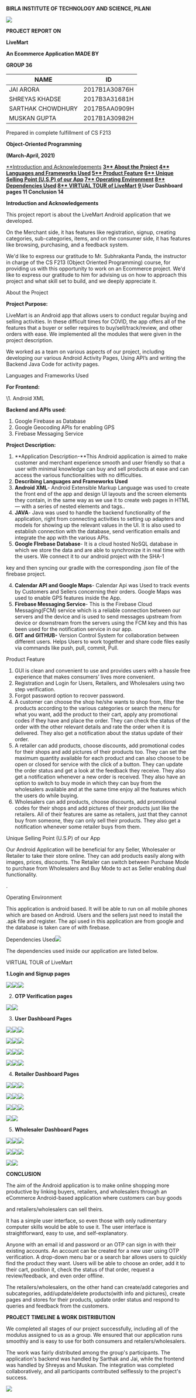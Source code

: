﻿**BIRLA INSTITUTE OF TECHNOLOGY AND SCIENCE, PILANI**

![](Aspose.Words.2856d88d-04b8-434a-9b55-cafdd27cdbc5.001.png)

**PROJECT REPORT ON**

**LiveMart**

**An Ecommerce Application MADE BY**

**GROUP 36**



|**NAME**|**ID**|
| - | - |
|JAI ARORA|2017B1A30876H|
|SHREYAS KHADSE|2017B3A31681H|
|SARTHAK CHOWDHURY|2017B5AA0909H|
|MUSKAN GUPTA|2017B1A30982H|
Prepared in complete fulfillment of CS F213

**Object-Oriented Programming**

**(March-April, 2021)**

[**Introduction and Acknowledgements](#_page2_x72.00_y72.00) **[3** ](#_page2_x72.00_y72.00)[About the Project](#_page3_x72.00_y72.00) [4** ](#_page3_x72.00_y72.00)[Languages and Frameworks Used](#_page4_x72.00_y72.00) [5** ](#_page4_x72.00_y72.00)[Product Feature](#_page5_x72.00_y460.78) [6** ](#_page5_x72.00_y460.78)[Unique Selling Point (U.S.P) of our App](#_page6_x72.00_y405.24) [7** ](#_page6_x72.00_y405.24)[Operating Environment](#_page7_x72.00_y72.00) [8** ](#_page7_x72.00_y72.00)[Dependencies Used](#_page7_x72.00_y289.58) [8** ](#_page7_x72.00_y289.58)[VIRTUAL TOUR of LiveMart](#_page8_x72.00_y72.00) [9 ](#_page8_x72.00_y72.00)User Dashboard pages 11 Conclusion 14**

**Introduction and Acknowledgements**

This project report is about the LiveMart Android application that we developed.

On the Merchant side, it has features like registration, signup, creating categories, sub-categories, items, and on the consumer side, it has features like browsing, purchasing, and a feedback system.

We'd like to express our gratitude to Mr. Subhrakanta Panda, the instructor in charge of the CS F213 (Object Oriented Programming) course, for providing us with this opportunity to work on an Ecommerce project. We'd like to express our gratitude to him for advising us on how to approach this project and what skill set to build, and we deeply appreciate it.

About the Project

**Project Purpose:**

LiveMart is an Android app that allows users to conduct regular buying and selling activities. In these difficult times for COVID, the app offers all of the features that a buyer or seller requires to buy/sell/track/review, and other orders with ease. We implemented all the modules that were given in the project description.

We worked as a team on various aspects of our project, including developing our various Android Activity Pages, Using API’s and writing the Backend Java Code for activity pages.

Languages and Frameworks Used

**For Frontend:**

\1. Android XML

**Backend and APIs used**:

1. Google Firebase as Database
1. Google Geocoding APIs for enabling GPS
1. Firebase Messaging Service

**Project Description:**

1. **Application Description-**This Android application is aimed to make customer and merchant experience smooth and user friendly so that a user with minimal knowledge can buy and sell products at ease and can access the various functionalities with no difficulties.
1. **Describing Languages and Frameworks Used**
1. **Android XML**- Android Extensible Markup Language was used to create the front end of the app and design UI layouts and the screen elements they contain, in the same way as we use it to  create web pages in HTML — with a series of nested elements and tags..
1. **JAVA**- Java was used to handle the backend functionality of the application, right from connecting activities to setting up adapters and models for showing up the relevant values in the UI. It is also used to establish connection with the database, send verification emails and integrate the app with the various APIs.
1. **Google FIrebase Database**- It is a cloud hosted NoSQL database in which we store the data and are able to synchronize it in real time with the users. We connect it to our android project with the SHA-1

key and then syncing our gradle with the corresponding .json file of the firebase project.

4. **Calendar API and Google Maps**- Calendar Api was Used to track events by Customers and Sellers concerning their orders. Google Maps was used to enable GPS features inside the App.
5. **Firebase Messaging Service**- This is the Firebase Cloud Messaging(FCM) service which is a reliable connection between our servers and the device and is used to send messages upstream from device or downstream from the servers using the FCM key and this has been used for the notification service in our app.
5. **GIT and GITHUB-** Version Control System for collaboration between different users. Helps Users to work together and share code files easily via commands like push, pull, commit, Pull.

Product Feature

1. GUI is clean and convenient to use and provides users with a hassle free experience that makes consumers’ lives more convenient.
1. Registration and Login for Users, Retailers, and Wholesalers using two step verification.
1. Forgot password option to recover password.
1. A customer can choose the shop he/she wants to shop from, filter the products according to the various categories or search the menu for what you want, add the product to their cart, apply any promotional codes if they have and place the order. They can check the status of the order with the other relevant details and rate the order when it is delivered. They also get a notification about the status update of their order.
5. A retailer can add products, choose discounts, add promotional codes for their shops and add pictures of their products too. They can set the maximum quantity available for each product and can also choose to be open or closed for service with the click of a button. They can update the order status and get a look at the feedback they receive. They also get a notification whenever a new order is received. They also have an option to switch to buy mode in which they can buy from the wholesalers available and at the same time enjoy all the features which the users do while buying.
5. Wholesalers can add products, choose discounts, add promotional codes for their shops and add pictures of their products just like the retailers. All of their features are same as retailers, just that they cannot buy from someone, they can only sell their products. They also get a notification whenever some retailer buys from them.

Unique Selling Point (U.S.P) of our App

Our Android Application will be beneficial for any Seller, Wholesaler or Retailer to take their store online. They can add products easily along with images, prices, discounts. The Retailer can switch between Purchase Mode to purchase from Wholesalers and Buy Mode to act as Seller enabling dual functionality.

.

Operating Environment

This application is android based. It will be able to run on all mobile phones which are based on Android. Users and the sellers just need to install the .apk file and register. The api used in this application are from google and the database is taken care of with firebase.

Dependencies Used![](Aspose.Words.2856d88d-04b8-434a-9b55-cafdd27cdbc5.002.jpeg)

The dependencies used inside our application are listed below.

VIRTUAL TOUR of LiveMart

**1.Login and Signup pages**

![](Aspose.Words.2856d88d-04b8-434a-9b55-cafdd27cdbc5.003.jpeg)![](Aspose.Words.2856d88d-04b8-434a-9b55-cafdd27cdbc5.004.jpeg)![](Aspose.Words.2856d88d-04b8-434a-9b55-cafdd27cdbc5.005.jpeg)

2. **OTP Verification pages**

![](Aspose.Words.2856d88d-04b8-434a-9b55-cafdd27cdbc5.006.jpeg)![](Aspose.Words.2856d88d-04b8-434a-9b55-cafdd27cdbc5.007.jpeg)

3. **User Dashboard Pages**

![](Aspose.Words.2856d88d-04b8-434a-9b55-cafdd27cdbc5.008.jpeg)![](Aspose.Words.2856d88d-04b8-434a-9b55-cafdd27cdbc5.009.jpeg)![](Aspose.Words.2856d88d-04b8-434a-9b55-cafdd27cdbc5.010.jpeg)

![](Aspose.Words.2856d88d-04b8-434a-9b55-cafdd27cdbc5.011.jpeg)![](Aspose.Words.2856d88d-04b8-434a-9b55-cafdd27cdbc5.012.jpeg)![](Aspose.Words.2856d88d-04b8-434a-9b55-cafdd27cdbc5.013.jpeg)

![](Aspose.Words.2856d88d-04b8-434a-9b55-cafdd27cdbc5.014.jpeg)![](Aspose.Words.2856d88d-04b8-434a-9b55-cafdd27cdbc5.015.jpeg)![](Aspose.Words.2856d88d-04b8-434a-9b55-cafdd27cdbc5.016.jpeg)

![](Aspose.Words.2856d88d-04b8-434a-9b55-cafdd27cdbc5.017.jpeg)![](Aspose.Words.2856d88d-04b8-434a-9b55-cafdd27cdbc5.018.jpeg)![](Aspose.Words.2856d88d-04b8-434a-9b55-cafdd27cdbc5.019.jpeg)

4. **Retailer Dashboard Pages**

![](Aspose.Words.2856d88d-04b8-434a-9b55-cafdd27cdbc5.020.jpeg)![](Aspose.Words.2856d88d-04b8-434a-9b55-cafdd27cdbc5.021.jpeg)![](Aspose.Words.2856d88d-04b8-434a-9b55-cafdd27cdbc5.022.jpeg)

![](Aspose.Words.2856d88d-04b8-434a-9b55-cafdd27cdbc5.023.jpeg)![](Aspose.Words.2856d88d-04b8-434a-9b55-cafdd27cdbc5.024.jpeg)![](Aspose.Words.2856d88d-04b8-434a-9b55-cafdd27cdbc5.025.jpeg)

![](Aspose.Words.2856d88d-04b8-434a-9b55-cafdd27cdbc5.026.jpeg)![](Aspose.Words.2856d88d-04b8-434a-9b55-cafdd27cdbc5.027.jpeg)![](Aspose.Words.2856d88d-04b8-434a-9b55-cafdd27cdbc5.028.jpeg)

![](Aspose.Words.2856d88d-04b8-434a-9b55-cafdd27cdbc5.029.jpeg)![](Aspose.Words.2856d88d-04b8-434a-9b55-cafdd27cdbc5.030.jpeg)

5. **Wholesaler Dashboard Pages**

![](Aspose.Words.2856d88d-04b8-434a-9b55-cafdd27cdbc5.031.jpeg)![](Aspose.Words.2856d88d-04b8-434a-9b55-cafdd27cdbc5.032.jpeg)![](Aspose.Words.2856d88d-04b8-434a-9b55-cafdd27cdbc5.033.jpeg)

![](Aspose.Words.2856d88d-04b8-434a-9b55-cafdd27cdbc5.034.jpeg)![](Aspose.Words.2856d88d-04b8-434a-9b55-cafdd27cdbc5.035.jpeg)![](Aspose.Words.2856d88d-04b8-434a-9b55-cafdd27cdbc5.036.jpeg)

![](Aspose.Words.2856d88d-04b8-434a-9b55-cafdd27cdbc5.037.jpeg)![](Aspose.Words.2856d88d-04b8-434a-9b55-cafdd27cdbc5.038.jpeg)

**CONCLUSION**

The aim of the Android application is to make online shopping more productive by linking buyers, retailers, and wholesalers through an eCommerce Android-based application where customers can buy goods

and retailers/wholesalers can sell theirs.

It has a simple user interface, so even those with only rudimentary computer skills would be able to use it. The user interface is straightforward, easy to use, and self-explanatory.

Anyone with an email id and password or an OTP can sign in with their existing accounts. An account can be created for a new user using OTP verification. A drop-down menu bar or a search bar allows users to quickly find the product they want. Users will be able to choose an order, add it to their cart, position it, check the status of that order, request a review/feedback, and even order offline.

The retailers/wholesalers, on the other hand can create/add categories and subcategories, add/update/delete products(with info and pictures), create pages and stores for their products, update order status and respond to queries and feedback from the customers.

**PROJECT TIMELINE & WORK DISTRIBUTION**

We completed all stages of our project successfully, including all of the modulus assigned to us as a group. We ensured that our application runs smoothly and is easy to use for both consumers and retailers/wholesalers.

The work was fairly distributed among the group's participants. The application's backend was handled by Sarthak and Jai, while the frontend was handled by Shreyas and Muskan. The integration was completed collaboratively, and all participants contributed selflessly to the project's success.

![](Aspose.Words.2856d88d-04b8-434a-9b55-cafdd27cdbc5.039.png)

